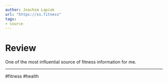 ```yaml
---
author: Joachim Lapiak
url: "https://ss.fitness"
tags: 
- source
---
```

# Review
One of the most influential source of fitness information for me.

---
#fitness #health 